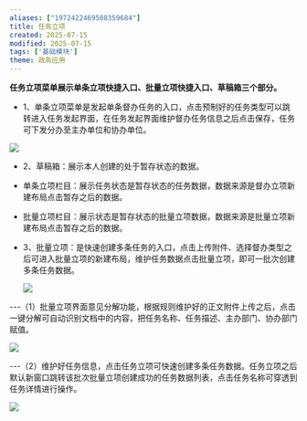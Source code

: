```yaml
---
aliases: ["1972422469508359684"]
title: 任务立项
created: 2025-07-15
modified: 2025-07-15
tags: ['基础模块']
theme: 政务应用
---
```


**任务立项菜单展示单条立项快捷入口、批量立项快捷入口、草稿箱三个部分。**

- 1、单条立项菜单是发起单条督办任务的入口，点击预制好的任务类型可以跳转进入任务发起界面，在任务发起界面维护督办任务信息之后点击保存，任务可下发分办至主办单位和协办单位。

![](13bdaf91f20263bba1f5a429604a28bb.jpg)

- 2、草稿箱：展示本人创建的处于暂存状态的数据。

- 单条立项栏目：展示任务状态是暂存状态的任务数据，数据来源是督办立项新建布局点击暂存之后的数据。
- 批量立项栏目：展示状态是暂存状态的批量立项数据，数据来源是批量立项新建布局点击暂存之后的数据。

- 3、批量立项：是快速创建多条任务的入口，点击上传附件、选择督办类型之后可进入批量立项的新建布局，维护任务数据点击批量立项，即可一批次创建多条任务数据。

  ![](d7e6fbc760dd804a5c5481390f98a6dd.jpg)

---（1）批量立项界面意见分解功能，根据规则维护好的正文附件上传之后，点击一键分解可自动识别文档中的内容，把任务名称、任务描述、主办部门、协办部门赋值。

![](9a4d0c25a4ecb5e4dafb50d0aa5e6348.jpg)

---（2）维护好任务信息，点击任务立项可快速创建多条任务数据。任务立项之后默认新窗口跳转该批次批量立项创建成功的任务数据列表，点击任务名称可穿透到任务详情进行操作。

![](b04659ca04f298abac39fbf495d4e15f.jpg)